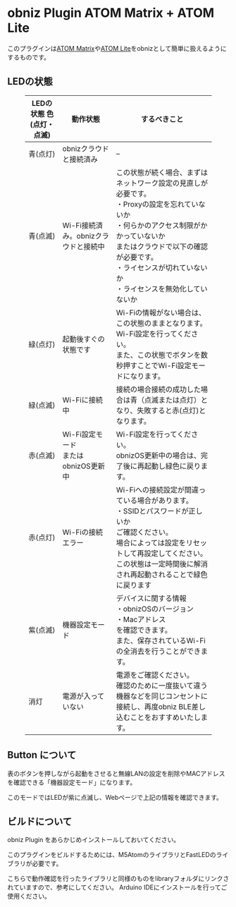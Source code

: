 # obniz Plugin ATOM Matrix + ATOM Lite

このプラグインは[ATOM Matrix](https://www.switch-science.com/catalog/6260/)や[ATOM Lite](https://www.switch-science.com/catalog/6262/)をobnizとして簡単に扱えるようにするものです。

## LEDの状態

<figure class="wp-block-table"><table><thead><tr><th>LEDの状態 色(点灯・点滅)</th><th>動作状態</th><th>するべきこと</th></tr></thead><tbody><tr><td>青(点灯)</td><td>obnizクラウドと接続済み</td><td>–</td></tr><tr><td>青(点滅)</td><td>Wi-Fi接続済み。obnizクラウドと接続中</td><td>この状態が続く場合、まずはネットワーク設定の見直しが必要です。<br>・Proxyの設定を忘れていないか<br>・何らかのアクセス制限がかかっていないか<br>またはクラウドで以下の確認が必要です。<br>・ライセンスが切れていないか<br>・ライセンスを無効化していないか</td></tr><tr><td>緑(点灯)</td><td>起動後すぐの状態です</td><td>Wi-Fiの情報がない場合は、この状態のままとなります。<br>Wi-Fi設定を行ってください。<br>また、この状態でボタンを数秒押すことでWi-Fi設定モードになります。</td></tr><tr><td>緑(点滅)</td><td>Wi-Fiに接続中</td><td>接続の場合接続の成功した場合は青（点滅または点灯）となり、失敗すると赤(点灯)となります。</td></tr><tr><td>赤(点滅)</td><td>Wi-Fi設定モード<br>または<br>obnizOS更新中</td><td>Wi-Fi設定を行ってください。<br>obnizOS更新中の場合は、完了後に再起動し緑色に戻ります。</td></tr><tr><td>赤(点灯)</td><td>Wi-Fiの接続エラー</td><td>Wi-Fiへの接続設定が間違っている場合があります。<br>・SSIDとパスワードが正しいか<br>ご確認ください。<br>場合によっては設定をリセットして再設定してください。<br>この状態は一定時間後に解消され再起動されることで緑色に戻ります</td></tr><tr><td>紫(点滅)</td><td>機器設定モード</td><td>デバイスに関する情報<br>・obnizOSのバージョン<br>・Macアドレス<br>を確認できます。<br>また、保存されているWi-Fiの全消去を行うことができます。</td></tr><tr><td>消灯</td><td>電源が入っていない</td><td>電源をご確認ください。<br>確認のために一度抜いて違う機器などを同じコンセントに接続し、再度obniz BLE差し込むことをおすすめいたします。</td></tr></tbody></table></figure>

## Button について

表のボタンを押しながら起動をさせると無線LANの設定を削除やMACアドレスを確認できる「機器設定モード」になります。

このモードではLEDが紫に点滅し、Webページで上記の情報を確認できます。

## ビルドについて

obniz Plugin をあらかじめインストールしておいてください。

このプラグインをビルドするためには、M5AtomのライブラリとFastLEDのライブラリが必要です。

こちらで動作確認を行ったライブラリと同様のものをlibraryフォルダにリンクされていますので、参考にしてください。
Arduino IDEにインストールを行ってご使用ください。